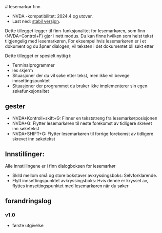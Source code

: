 <div lang = "nb_no">
# lesemarkør finn

* NVDA -kompatibilitet: 2024.4 og utover.
* Last ned: [stabil versjon](https://github.com/emil-18/reviewcursorfind/releases/download/v1.0/reviewcursorfind-1.0.nvda-addon).

Dette tillegget legger til finn-funksjonalitet for lesemarkøren, som finn (NVDA+Control+F) gjør i nett modus. Du kan finne hvilken som helst tekst tilgjengelig med lesemarkøren, For eksempel hvis lesemarkøren er i et dokument og du åpner dialogen, vil teksten i det dokumentet bli søkt etter

Dette tillegget er spesielt nyttig i:

* Terminalprogrammer
* les skjerm
* Situasjoner der du vil søke etter tekst, men ikke vil bevege innsettingspunktet
* Situasjoner der programmet du bruker ikke implementerer sin egen søkefunksjonalitet

## gester

* NVDA+Kontroll+skift+G: Finner en tekststreng fra lesemarkørposisjonen
* NVDA+G: Flytter lesemarkøren til neste forekomst av tidligere skrevet inn søketekst
* NVDA+SHIFT+G: Flytter lesemarkøren til forrige forekomst av tidligere skrevet inn søketekst

## Innstillinger:

Alle innstillingene er i finn dialogboksen for lesemarkør

* Skild mellom små og store bokstaver avkryssingsboks: Selvforklarende.
* Flytt innsettingspunktet avkryssingsboks: Hvis denne er krysset av, flyttes innsettingspunktet med lesemarkøren når du søker

## forandringslog

### v1.0

* første utgivelse
</div>